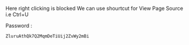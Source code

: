 Here right clicking is blocked 
We can use shourtcut for View Page Source i.e Ctrl+U

Password :
```
ZluruAthQk7Q2MqmDeTiUij2ZvWy2mBi
```

